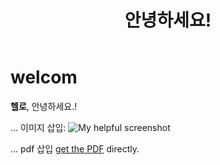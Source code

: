 ﻿---
layout : post
title : " 안녕하세요! "
categories:
  - categories
tags : 
  - c언어
---

# welcom

**헬로**, 안녕하세요.!


... 이미지 삽입:
![My helpful screenshot](/assets/screenshot.jpg)

... pdf 삽입 [get the PDF](/assets/mydoc.pdf) directly.